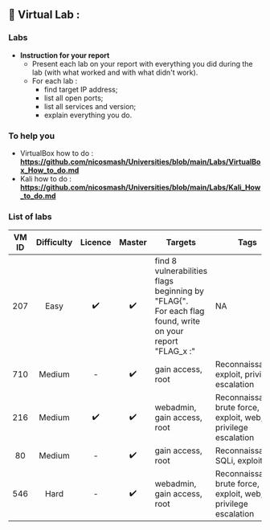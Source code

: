 ## 📢 Virtual Lab :
### Labs ###

* **Instruction for your report**
    * Present each lab on your report with everything you did during the lab (with what worked and with what didn't work).
    * For each lab :
        - find target IP address;
        - list all open ports;
        - list all services and version;
        - explain everything you do.

### To help you ###

* VirtualBox how to do : **https://github.com/nicosmash/Universities/blob/main/Labs/VirtualBox_How_to_do.md**
* Kali how to do : **https://github.com/nicosmash/Universities/blob/main/Labs/Kali_How_to_do.md**

### List of labs ###

| VM ID  | Difficulty |  Licence |  Master |  Targets |  Tags |  Link |
| :---: | :---: | :---: | :---: | ------------- | ------------- | ----- |
| 207  | Easy  | :heavy_check_mark:  | :heavy_check_mark:  |  find 8 vulnerabilities flags beginning by "FLAG{". <br> For each flag found, write on your report "FLAG_x :"  | NA  | https://www.vulnhub.com/entry/rickdiculouslyeasy-1,207/  |
| 710  | Medium  | -  | :heavy_check_mark:  | gain access, root  | Reconnaissance, exploit, privilege escalation  | https://www.vulnhub.com/entry/vulncms-1,710/  |
| 216  | Medium  | :heavy_check_mark:  | :heavy_check_mark:  | webadmin, gain access, root  | Reconnaissance, brute force, exploit, web, privilege escalation  | https://www.vulnhub.com/entry/basic-pentesting-1,216/  |
| 80  | Medium  | -  | :heavy_check_mark:  | gain access, root  | Reconnaissance, SQLi, exploit  | https://www.vulnhub.com/entry/pentester-lab-from-sql-injection-to-shell,80/  |
| 546  | Hard  | -  | :heavy_check_mark:  | webadmin, gain access, root  | Reconnaissance, brute force, exploit, web, privilege escalation  | https://www.vulnhub.com/entry/funbox-ctf,546/  |
